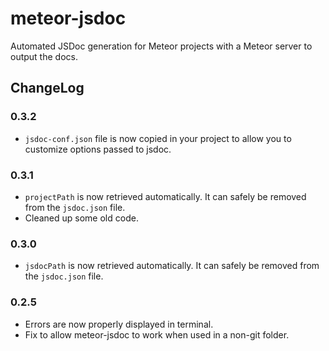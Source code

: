 meteor-jsdoc
=========================

Automated JSDoc generation for Meteor projects with a Meteor server to output the docs.

## ChangeLog

### 0.3.2

- `jsdoc-conf.json` file is now copied in your project to allow you to customize options passed to jsdoc.

### 0.3.1

- `projectPath` is now retrieved automatically. It can safely be removed from the `jsdoc.json` file.
- Cleaned up some old code.

### 0.3.0

- `jsdocPath` is now retrieved automatically. It can safely be removed from the `jsdoc.json` file.

### 0.2.5

- Errors are now properly displayed in terminal.
- Fix to allow meteor-jsdoc to work when used in a non-git folder.
